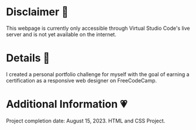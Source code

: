 # Disclaimer 🍥
This webpage is currently only accessible through Virtual Studio Code's live server and is not yet available on the internet.

# Details 🎀
I created a personal portfolio challenge for myself with the goal of earning a certification as a responsive web designer on FreeCodeCamp.
   
# Additional Information 💗
Project completion date: August 15, 2023.
HTML and CSS Project.


